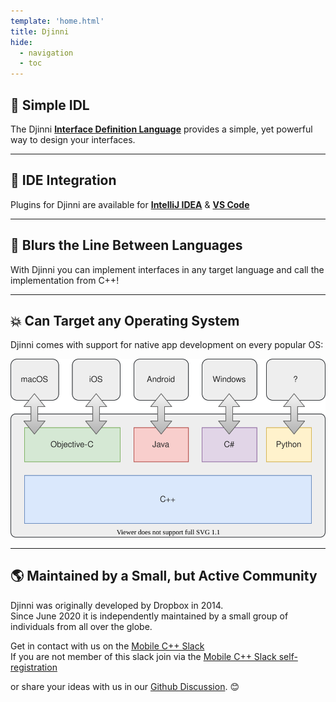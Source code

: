 ```yaml
---
template: 'home.html'
title: Djinni
hide:
  - navigation
  - toc
---
```



## :clap: Simple IDL

The Djinni [**Interface Definition Language**](djinni-generator/idl.md) provides a simple, yet powerful way to design your interfaces.

---

## :electric_plug: IDE Integration

Plugins for Djinni are available for [**IntelliJ IDEA**](djinni-intellij-plugin/index.md) & [**VS Code**](vscode-djinni/index.md)

---

## :rocket: Blurs the Line Between Languages

With Djinni you can implement interfaces in any target language and call the implementation from C++!


---

## :boom: Can Target any Operating System

Djinni comes with support for native app development on every popular OS:

![Djinni architecture](assets/overview.drawio.svg)

---

## :earth_americas: Maintained by a Small, but Active Community

Djinni was originally developed by Dropbox in 2014.<br>
Since June 2020 it is independently maintained by a small group of individuals from all over the globe.

Get in contact with us on the [Mobile C++ Slack](https://mobilecpp.slack.com/)<br>
If you are not member of this slack join via the [Mobile C++ Slack self-registration](https://join.slack.com/t/mobilecpp/shared_invite/zt-1iofql6w0-lTeGqoFrzOT_lGu~rG1MUg)

or share your ideas with us in our [Github Discussion](https://github.com/cross-language-cpp/djinni-generator/discussions). :blush:

<br>
<br>
